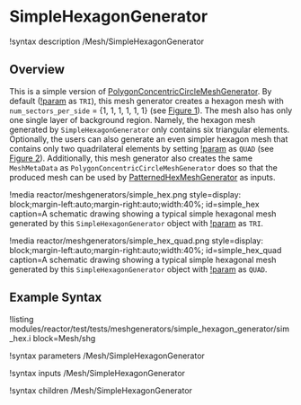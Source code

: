 # SimpleHexagonGenerator

!syntax description /Mesh/SimpleHexagonGenerator

## Overview

This is a simple version of [PolygonConcentricCircleMeshGenerator](/PolygonConcentricCircleMeshGenerator.md). By default ([!param](/Mesh/SimpleHexagonGenerator/element_type) as `TRI`), this mesh generator creates a hexagon mesh with `num_sectors_per_side` = {1, 1, 1, 1, 1, 1} (see [Figure 1](#simple_hex)). The mesh also has only one single layer of background region. Namely, the hexagon mesh generated by `SimpleHexagonGenerator` only contains six triangular elements. Optionally, the users can also generate an even simpler hexagon mesh that contains only two quadrilateral elements by setting [!param](/Mesh/SimpleHexagonGenerator/element_type) as `QUAD` (see [Figure 2](#simple_hex_quad)). Additionally, this mesh generator also creates the same `MeshMetaData` as `PolygonConcentricCircleMeshGenerator` does so that the produced mesh can be used by [PatternedHexMeshGenerator](/PatternedHexMeshGenerator.md) as inputs.

!media reactor/meshgenerators/simple_hex.png
      style=display: block;margin-left:auto;margin-right:auto;width:40%;
      id=simple_hex
      caption=A schematic drawing showing a typical simple hexagonal mesh generated by this `SimpleHexagonGenerator` object with [!param](/Mesh/SimpleHexagonGenerator/element_type) as `TRI`.

!media reactor/meshgenerators/simple_hex_quad.png
      style=display: block;margin-left:auto;margin-right:auto;width:40%;
      id=simple_hex_quad
      caption=A schematic drawing showing a typical simple hexagonal mesh generated by this `SimpleHexagonGenerator` object with [!param](/Mesh/SimpleHexagonGenerator/element_type) as `QUAD`.

## Example Syntax

!listing modules/reactor/test/tests/meshgenerators/simple_hexagon_generator/sim_hex.i block=Mesh/shg

!syntax parameters /Mesh/SimpleHexagonGenerator

!syntax inputs /Mesh/SimpleHexagonGenerator

!syntax children /Mesh/SimpleHexagonGenerator
